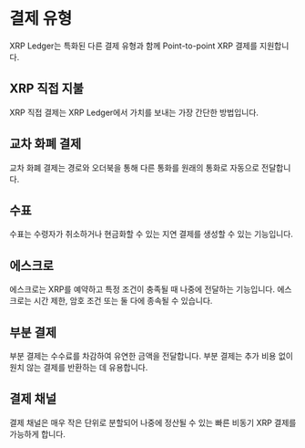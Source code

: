 # 결제 유형

XRP Ledger는 특화된 다른 결제 유형과 함께 Point-to-point XRP 결제를 지원합니다.

## XRP 직접 지불

XRP 직접 결제는 XRP Ledger에서 가치를 보내는 가장 간단한 방법입니다.

## 교차 화폐 결제

교차 화폐 결제는 경로와 오더북을 통해 다른 통화를 원래의 통화로 자동으로 전달합니다.

## 수표

수표는 수령자가 취소하거나 현금화할 수 있는 지연 결제를 생성할 수 있는 기능입니다.

## 에스크로

에스크로는 XRP를 예약하고 특정 조건이 충족될 때 나중에 전달하는 기능입니다. 에스크로는 시간 제한, 암호 조건 또는 둘 다에 종속될 수 있습니다.

## 부분 결제

부분 결제는 수수료를 차감하여 유연한 금액을 전달합니다. 부분 결제는 추가 비용 없이 원치 않는 결제를 반환하는 데 유용합니다.

## 결제 채널

결제 채널은 매우 작은 단위로 분할되어 나중에 정산될 수 있는 빠른 비동기 XRP 결제를 가능하게 합니다.
